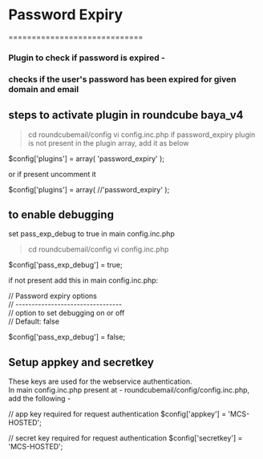 # Password Expiry

=============================

### Plugin to check if password is expired -

### checks if the user's password has been expired for given domain and email



## steps to activate plugin in roundcube baya_v4

> cd roundcubemail/config
> vi config.inc.php
if password_expiry plugin is not present in the plugin array, add it as below

$config['plugins'] = array(
'password_expiry'
);

or if present uncomment it 

$config['plugins'] = array(
//'password_expiry'
);

## to enable debugging

set pass_exp_debug to true in main config.inc.php

> cd roundcubemail/config
> vi config.inc.php

$config['pass_exp_debug'] = true;

if not present add this in main config.inc.php:

// Password expiry options    
// ---------------------------------    
// option to set debugging on or off    
// Default: false
    
$config['pass_exp_debug'] = false;

## Setup appkey and secretkey 

These keys are used for the webservice authentication. \
In main config.inc.php present at - roundcubemail/config/config.inc.php, add the following -

// app key required for request authentication
$config['appkey'] = 'MCS-HOSTED';

// secret key required for request authentication
$config['secretkey'] = 'MCS-HOSTED';